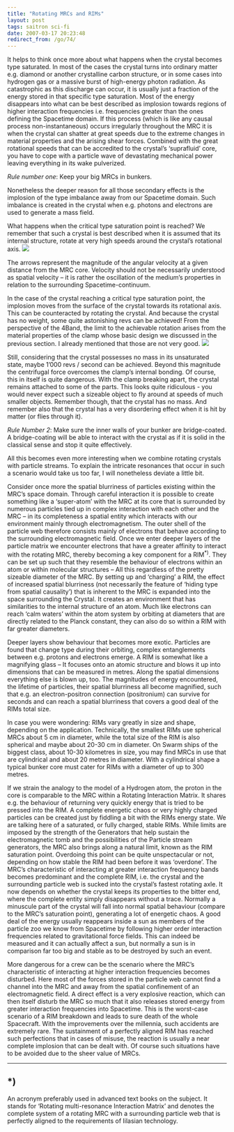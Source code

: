 ```yaml
---
title: "Rotating MRCs and RIMs"
layout: post
tags: saitron sci-fi
date: 2007-03-17 20:23:48
redirect_from: /go/74/
---
```


It helps to think once more about what happens when the crystal becomes type saturated. In most of the cases the crystal turns into ordinary matter e.g. diamond or another crystalline carbon structure, or in some cases into hydrogen gas or a massive burst of high-energy photon radiation. As catastrophic as this discharge can occur, it is usually just a fraction of the energy stored in that specific type saturation. Most of the energy disappears into what can be best described as implosion towards regions of higher interaction frequencies i.e. frequencies greater than the ones defining the Spacetime domain. If this process (which is like any causal process non-instantaneous) occurs irregularly throughout the MRC it is when the crystal can shatter at great speeds due to the extreme changes in material properties and the arising shear forces. Combined with the great rotational speeds that can be accredited to the crystal’s ‘suprafluid’ core, you have to cope with a particle wave of devastating mechanical power leaving everything in its wake pulverized.

_Rule number one_: Keep your big MRCs in bunkers.

Nonetheless the deeper reason for all those secondary effects is the implosion of the type imbalance away from our Spacetime domain. Such imbalance is created in the crystal when e.g. photons and electrons are used to generate a mass field.

What happens when the critical type saturation point is reached? We remember that such a crystal is best described when it is assumed that its internal structure, rotate at very high speeds around the crystal’s rotational axis.
  ![](/files/images/saitech1-fig8.gif) 

 The arrows represent the magnitude of the angular velocity at a given distance from the MRC core. Velocity should not be necessarily understood as spatial velocity – it is rather the oscillation of the medium’s properties in relation to the surrounding Spacetime-continuum. 

In the case of the crystal reaching a critical type saturation point, the implosion moves from the surface of the crystal towards its rotational axis. This can be counteracted by rotating the crystal. And because the crystal has no weight, some quite astonishing revs can be achieved! From the perspective of the 4Band, the limit to the achievable rotation arises from the material properties of the clamp whose basic design we discussed in the previous section. I already mentioned that those are not very good.
  ![](/files/images/saitech1-fig9.gif)  

Still, considering that the crystal possesses no mass in its unsaturated state, maybe 1’000 revs / second can be achieved. Beyond this magnitude the centrifugal force overcomes the clamp’s internal bonding. Of course, this in itself is quite dangerous. With the clamp breaking apart, the crystal remains attached to some of the parts. This looks quite ridiculous - you would never expect such a sizeable object to fly around at speeds of much smaller objects. Remember though, that the crystal has no mass. And remember also that the crystal has a very disordering effect when it is hit by matter (or flies through it).

_Rule Number 2_: Make sure the inner walls of your bunker are bridge-coated. A bridge-coating will be able to interact with the crystal as if it is solid in the classical sense and stop it quite effectively.

All this becomes even more interesting when we combine rotating crystals with particle streams. To explain the intricate resonances that occur in such a scenario would take us too far, I will nonetheless deviate a little bit. 

Consider once more the spatial blurriness of particles existing within the MRC’s space domain. Through careful interaction it is possible to create something like a ‘super-atom’ with the MRC at its core that is surrounded by numerous particles tied up in complex interaction with each other and the MRC – in its completeness a spatial entity which interacts with our environment mainly through electromagnetism. The outer shell of the particle web therefore consists mainly of electrons that behave according to the surrounding electromagnetic field. Once we enter deeper layers of the particle matrix we encounter electrons that have a greater affinity to interact with the rotating MRC, thereby becoming a key component for a RIM<sup>*)</sup>. They can be set up such that they resemble the behaviour of electrons within an atom or within molecular structures – All this regardless of the pretty sizeable diameter of the MRC. By setting up and ‘charging’ a RIM, the effect of increased spatial blurriness (not necessarily the feature of ‘hiding type from spatial causality’) that is inherent to the MRC is expanded into the space surrounding the Crystal. It creates an environment that has similarities to the internal structure of an atom. Much like electrons can reach ‘calm waters’ within the atom system by orbiting at diameters that are directly related to the Planck constant, they can also do so within a RIM with far greater diameters. 

Deeper layers show behaviour that becomes more exotic. Particles are found that change type during their orbiting, complex entanglements between e.g. protons and electrons emerge. A RIM is somewhat like a magnifying glass – It focuses onto an atomic structure and blows it up into dimensions that can be measured in metres. Along the spatial dimensions everything else is blown up, too. The magnitudes of energy encountered, the lifetime of particles, their spatial blurriness all become magnified, such that e.g. an electron-positron connection (positronium) can survive for seconds and can reach a spatial blurriness that covers a good deal of the RIMs total size. 

In case you were wondering: RIMs vary greatly in size and shape, depending on the application. Technically, the smallest RIMs use spherical MRCs about 5 cm in diameter, while the total size of the RIM is also spherical and maybe about 20-30 cm in diameter. On Swarm ships of the biggest class, about 10-30 kilometres in size, you may find MRCs in use that are cylindrical and about 20 metres in diameter. With a cylindrical shape a typical bunker core must cater for RIMs with a diameter of up to 300 metres.

If we strain the analogy to the model of a Hydrogen atom, the proton in the core is comparable to the MRC within a Rotating Interaction Matrix. It shares e.g. the behaviour of returning very quickly energy that is tried to be pressed into the RIM. A complete energetic chaos or very highly charged particles can be created just by fiddling a bit with the RIMs energy state. We are talking here of a saturated, or fully charged, stable RIMs. While limits are imposed by the strength of the Generators that help sustain the electromagnetic tomb and the possibilities of the Particle stream generators, the MRC also brings along a natural limit, known as the RIM saturation point. Overdoing this point can be quite unspectacular or not, depending on how stable the RIM had been before it was ‘overdone’. The MRC’s characteristic of interacting at greater interaction frequency bands becomes predominant and the complete RIM, i.e. the crystal and the surrounding particle web is sucked into the crystal’s fastest rotating axle. It now depends on whether the crystal keeps its properties to the bitter end, where the complete entity simply disappears without a trace. Normally a minuscule part of the crystal will fall into normal spatial behaviour (compare to the MRC’s saturation point), generating a lot of energetic chaos. A good deal of the energy usually reappears inside a sun as members of the particle zoo we know from Spacetime by following higher order interaction frequencies related to gravitational force fields. This can indeed be measured and it can actually affect a sun, but normally a sun is in comparison far too big and stable as to be destroyed by such an event.

 More dangerous for a crew can be the scenario where the MRC’s characteristic of interacting at higher interaction frequencies becomes disturbed. Here most of the forces stored in the particle web cannot find a channel into the MRC and away from the spatial confinement of an electromagnetic field. A direct effect is a very explosive reaction, which can then itself disturb the MRC so much that it also releases stored energy from greater interaction frequencies into Spacetime. This is the worst-case scenario of a RIM breakdown and leads to sure death of the whole Spacecraft.  With the improvements over the millennia, such accidents are extremely rare. The sustainment of a perfectly aligned RIM has reached such perfections that in cases of misuse, the reaction is usually a near complete implosion that can be dealt with. Of course such situations have to be avoided due to the sheer value of MRCs.

* * *

## *)

An acronym preferably used in advanced text books on the subject. It stands for ‘Rotating multi-resonance Interaction Matrix’ and denotes the complete system of a rotating MRC with a surrounding particle web that is perfectly aligned to the requirements of Iilasian technology.